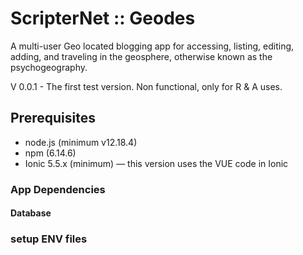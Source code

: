 # ScripterNet :: Geodes

A multi-user Geo located blogging app for accessing, listing, editing, adding, and traveling in the geosphere, otherwise known as the psychogeography.


V 0.0.1 - The first test version. Non functional, only for R & A uses.

## Prerequisites

- node.js (minimum v12.18.4)
- npm (6.14.6)
- Ionic 5.5.x (minimum) &mdash; this version uses the VUE code in Ionic

### App Dependencies

#### Database

### setup ENV files
